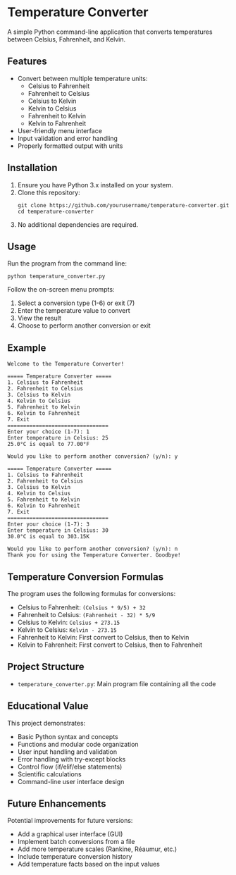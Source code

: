 # Temperature Converter

A simple Python command-line application that converts temperatures between Celsius, Fahrenheit, and Kelvin.

## Features

- Convert between multiple temperature units:
  - Celsius to Fahrenheit
  - Fahrenheit to Celsius
  - Celsius to Kelvin
  - Kelvin to Celsius
  - Fahrenheit to Kelvin
  - Kelvin to Fahrenheit
- User-friendly menu interface
- Input validation and error handling
- Properly formatted output with units

## Installation

1. Ensure you have Python 3.x installed on your system.
2. Clone this repository:
   ```
   git clone https://github.com/yourusername/temperature-converter.git
   cd temperature-converter
   ```
3. No additional dependencies are required.

## Usage

Run the program from the command line:

```
python temperature_converter.py
```

Follow the on-screen menu prompts:
1. Select a conversion type (1-6) or exit (7)
2. Enter the temperature value to convert
3. View the result
4. Choose to perform another conversion or exit

## Example

```
Welcome to the Temperature Converter!

===== Temperature Converter =====
1. Celsius to Fahrenheit
2. Fahrenheit to Celsius
3. Celsius to Kelvin
4. Kelvin to Celsius
5. Fahrenheit to Kelvin
6. Kelvin to Fahrenheit
7. Exit
================================
Enter your choice (1-7): 1
Enter temperature in Celsius: 25
25.0°C is equal to 77.00°F

Would you like to perform another conversion? (y/n): y

===== Temperature Converter =====
1. Celsius to Fahrenheit
2. Fahrenheit to Celsius
3. Celsius to Kelvin
4. Kelvin to Celsius
5. Fahrenheit to Kelvin
6. Kelvin to Fahrenheit
7. Exit
================================
Enter your choice (1-7): 3
Enter temperature in Celsius: 30
30.0°C is equal to 303.15K

Would you like to perform another conversion? (y/n): n
Thank you for using the Temperature Converter. Goodbye!
```

## Temperature Conversion Formulas

The program uses the following formulas for conversions:

- Celsius to Fahrenheit: `(Celsius * 9/5) + 32`
- Fahrenheit to Celsius: `(Fahrenheit - 32) * 5/9`
- Celsius to Kelvin: `Celsius + 273.15`
- Kelvin to Celsius: `Kelvin - 273.15`
- Fahrenheit to Kelvin: First convert to Celsius, then to Kelvin
- Kelvin to Fahrenheit: First convert to Celsius, then to Fahrenheit

## Project Structure

- `temperature_converter.py`: Main program file containing all the code

## Educational Value

This project demonstrates:
- Basic Python syntax and concepts
- Functions and modular code organization
- User input handling and validation
- Error handling with try-except blocks
- Control flow (if/elif/else statements)
- Scientific calculations
- Command-line user interface design

## Future Enhancements

Potential improvements for future versions:
- Add a graphical user interface (GUI)
- Implement batch conversions from a file
- Add more temperature scales (Rankine, Réaumur, etc.)
- Include temperature conversion history
- Add temperature facts based on the input values